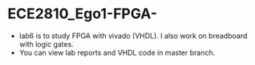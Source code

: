 # ECE2810_Ego1-FPGA-
- lab6 is to study FPGA with vivado (VHDL). I also work on breadboard with logic gates.
- You can view lab reports and VHDL code in master branch.
